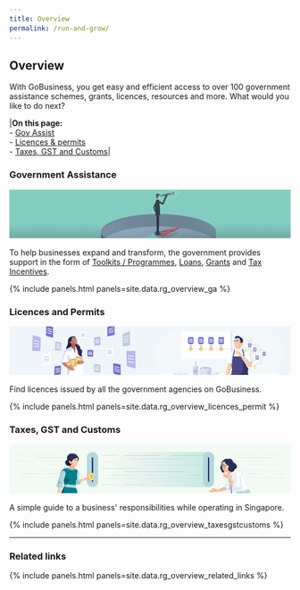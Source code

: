 ```yaml
---
title: Overview
permalink: /run-and-grow/
---
```


## Overview

With GoBusiness, you get easy and efficient access to over 100 government assistance schemes, grants, licences, resources and more. What would you like to do next?


|<span style="background-colorcolor:#EEF0F2">**On this page:** <br>- [Gov Assist](#ga-anchor)<br>- [Licences & permits](#licence-permit-anchor)<br>- [Taxes, GST and Customs](#tax-anchor)</span>|


<a name="ga-anchor"></a>
### Government Assistance

![Gov Assist](/images/grow/RG-Overview-GovAssist-Banner.png)


To help businesses expand and transform, the government provides support in the form of [Toolkits / Programmes](/gov-assist/toolkits-programmes/), [Loans](/gov-assist/loans/), [Grants](/gov-assist/grants/) and [Tax Incentives](/gov-assist/tax-incentives/).

{% include panels.html panels=site.data.rg_overview_ga %}

<a name="licence-permit-anchor"></a>
### Licences and Permits


![Licences and Permits](/images/grow/RG-Overview-Licensing-Banner.png)

Find licences issued by all the government agencies on GoBusiness.

{% include panels.html panels=site.data.rg_overview_licences_permit %}

<a name="tax-anchor"></a>
### Taxes, GST and Customs


![Taxes GST and Customs](/images/grow/RG-Overview-Taxes-Banner.png)

A simple guide to a business' responsibilities while operating in Singapore.

{% include panels.html panels=site.data.rg_overview_taxesgstcustoms %}

---

### Related links

{% include panels.html panels=site.data.rg_overview_related_links %}

<script src="/jquery/jquery.min.js"></script>
<script src="/jquery/bp-menu-new-tab.js"></script>
